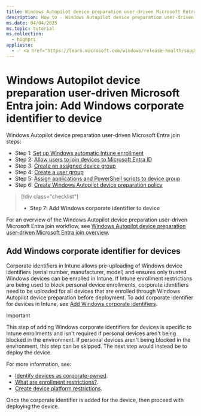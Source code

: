 ```yaml
---
title: Windows Autopilot device preparation user-driven Microsoft Entra join - Step 7 of 7 - Add Windows corporate identifier to device
description: How to - Windows Autopilot device preparation user-driven Microsoft Entra join - Step 7 of 7 - Add Windows corporate identifier to device.
ms.date: 04/04/2025
ms.topic: tutorial
ms.collection:
  - highpri
appliesto:
  - ✅ <a href="https://learn.microsoft.com/windows/release-health/supported-versions-windows-client" target="_blank">Windows 11</a>
---
```


# Windows Autopilot device preparation user-driven Microsoft Entra join: Add Windows corporate identifier to device

Windows Autopilot device preparation user-driven Microsoft Entra join steps:

- Step 1: [Set up Windows automatic Intune enrollment](entra-join-automatic-enrollment.md)
- Step 2: [Allow users to join devices to Microsoft Entra ID](entra-join-allow-users-to-join.md)
- Step 3: [Create an assigned device group](entra-join-device-group.md)
- Step 4: [Create a user group](entra-join-user-group.md)
- Step 5: [Assign applications and PowerShell scripts to device group](entra-join-assign-apps-scripts.md)
- Step 6: [Create Windows Autopilot device preparation policy](entra-join-autopilot-policy.md)

> [!div class="checklist"]
>
> - **Step 7: Add Windows corporate identifier to device**

For an overview of the Windows Autopilot device preparation user-driven Microsoft Entra join workflow, see [Windows Autopilot device preparation user-driven Microsoft Entra join overview](entra-join-workflow.md#workflow).

## Add Windows corporate identifier for devices

Corporate identifiers in Intune allows pre-uploading of Windows device identifiers (serial number, manufacturer, model) and ensures only trusted Windows devices can be enrolled in Intune. If Intune enrollment restrictions are being used to block personal device enrollments, corporate identifiers need to be uploaded for all devices that are enrolled through Windows Autopilot device preparation before deployment. To add corporate identifier for devices in Intune, see [Add Windows corporate identifiers](/mem/intune-service/enrollment/corporate-identifiers-add#add-windows-corporate-identifiers).

> [!IMPORTANT]
>
> This step of adding Windows corporate identifiers for devices is specific to Intune enrollments and isn't required if personal devices aren't being blocked in the environment. If personal devices aren't being blocked in the environment, this step can be skipped. The next step would instead be to deploy the device.

For more information, see:

- [Identify devices as corporate-owned](/mem/intune-service/enrollment/corporate-identifiers-add).
- [What are enrollment restrictions?](/mem/intune-service/enrollment/enrollment-restrictions-set).
- [Create device platform restrictions](/mem/intune-service/enrollment/create-device-platform-restrictions).

Once the corporate identifier is added for the device, then proceed with deploying the device.
